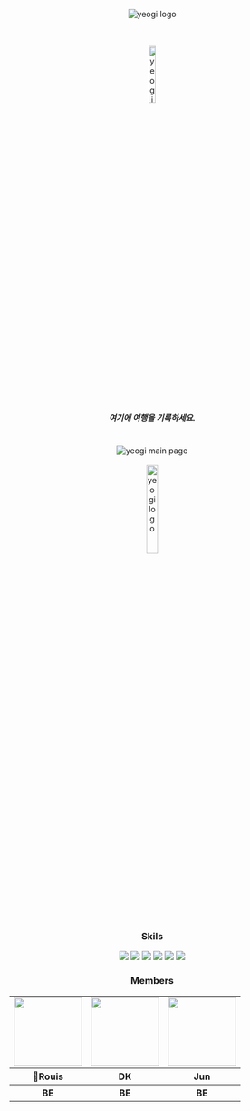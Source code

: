 <div align="center">


<img src="https://github.com/mobi-projects/yeogi-client/assets/134191817/6ce60050-7ab0-44a6-b51d-f87d19485e39" 
alt="yeogi logo" />

<br />
<br />


<img width="16%" src="https://github.com/mobi-projects/yeogi-client/assets/134191817/6a1307e8-9c58-4cda-ad92-a09281d4a95a" alt="yeogi logo" />



<h5>
<strong>여기</strong>에 <strong>여</strong>행을 <strong>기</strong>록하세요.
</h5>

<br />


<div align="center">
  <img src="https://github.com/mobi-projects/yeogi-client/assets/134191817/2e6b2ca4-fa61-48a6-aa07-f9f2a40d25b5" alt="yeogi main page" />
</div>

<br />

<img width="20%" src="https://github.com/mobi-projects/yeogi-client/assets/134191817/507ea1e9-c386-48e0-bbe4-0ab3fb65cf4c" alt="yeogi logo" />     


<br/>
<br/>

<h3>Skils</h3>
<img src="https://img.shields.io/badge/Java-FF3366?style=flat-square&logo=Java&logoColor=white"/>
<img src="https://img.shields.io/badge/Spring-66CC99?style=flat-square&logo=Spring&logoColor=white"/>
<img src="https://img.shields.io/badge/PostgreSQL-456333?style=flat-square&logo=PostgreSQL&logoColor=white"/>
<img src="https://img.shields.io/badge/Redis-456333?style=flat-square&logo=Redis&logoColor=white"/>
<img src="https://img.shields.io/badge/AWS-FF9900?style=flat-square&logo=AmazonAWS&logoColor=white"/>
<img src="https://img.shields.io/badge/Docker-349900?style=flat-square&logo=Docker&logoColor=white"/>




<h3>Members</h3>
<table align="center">
  <tr>
    <td>
      <a href="https://github.com/Kwonnamhyung">
        <img src="https://avatars.githubusercontent.com/u/87262714?v=4" width="120px" height="120px"/>
      </a>  
    </td>
    <td>
      <a href="https://github.com/ca1af">
        <img src="https://avatars.githubusercontent.com/u/117057567?v=4" width="120px" height="120px"/>
      </a>  
    </td>
    <td>
      <a href="https://github.com/yejun4911">
        <img src="https://avatars.githubusercontent.com/u/61110132?v=4" width="120px" height="120px"/>
      </a>  
    </td>
  </tr>

  <tr>
    <th>
    👑Rouis
    </th>
    <th>
      DK
    </th>
    <th>
      Jun
    </th>
  </tr>
  <tr>
    <th>
       BE
    </th>
    <th>
       BE
    </th>
    <th>
       BE
    </th>
  </tr>
</table>


<br />
<br />
